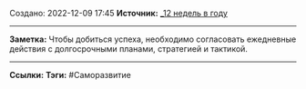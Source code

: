 Создано: 2022-12-09 17:45
**Источник:** [_12 недель в году](_12%20недель%20в%20году.md)
***
**Заметка:**  Чтобы добиться успеха, необходимо согласовать ежедневные действия с долгосрочными планами, стратегией и тактикой.
***
**Ссылки:** 
**Тэги:** #Саморазвитие 



